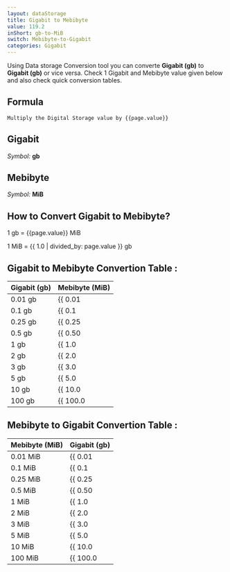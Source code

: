 ```yaml
---
layout: dataStorage
title: Gigabit to Mebibyte
value: 119.2
inShort: gb-to-MiB
switch: Mebibyte-to-Gigabit
categories: Gigabit
---
```


Using Data storage Conversion tool you can converte **Gigabit (gb)** to **Gigabit (gb)** or vice versa. Check 1 Gigabit and Mebibyte value given below and also check quick conversion tables.

## Formula
`Multiply the Digital Storage value by {{page.value}}`

## Gigabit
*Symbol:* **gb**

## Mebibyte
*Symbol:* **MiB**

## How to Convert Gigabit to Mebibyte?

1 gb = {{page.value}} MiB

1 MiB = {{ 1.0 | divided_by: page.value }} gb


## Gigabit to Mebibyte Convertion Table :

| Gigabit (gb) | Mebibyte (MiB) |
| ---- | ---- |
| 0.01 gb | {{ 0.01 | times: page.value }} MiB |
| 0.1 gb | {{ 0.1 | times: page.value }} MiB |
| 0.25 gb | {{ 0.25 | times: page.value }} MiB |
| 0.5 gb | {{ 0.50 | times: page.value }} MiB |
| 1 gb | {{ 1.0 | times: page.value }} MiB |
| 2 gb | {{ 2.0 | times: page.value }} MiB |
| 3 gb | {{ 3.0 | times: page.value }} MiB |
| 5 gb | {{ 5.0 | times: page.value }} MiB |
| 10 gb | {{ 10.0 | times: page.value }} MiB |
| 100 gb | {{ 100.0 | times: page.value }} MiB |

## Mebibyte to Gigabit Convertion Table :

| Mebibyte (MiB) | Gigabit (gb) |
| ---- | ---- |
| 0.01 MiB | {{ 0.01 | divided_by: page.value }} gb |
| 0.1 MiB | {{ 0.1 | divided_by: page.value }} gb |
| 0.25 MiB | {{ 0.25 | divided_by: page.value }} gb |
| 0.5 MiB | {{ 0.50 | divided_by: page.value }} gb |
| 1 MiB | {{ 1.0 | divided_by: page.value }} gb |
| 2 MiB | {{ 2.0 | divided_by: page.value }} gb |
| 3 MiB | {{ 3.0 | divided_by: page.value }} gb |
| 5 MiB | {{ 5.0 | divided_by: page.value }} gb |
| 10 MiB | {{ 10.0 | divided_by: page.value }} gb |
| 100 MiB | {{ 100.0 | divided_by: page.value }} gb |


<script>
document.getElementById('selectInput')[10].selected = true
document.getElementById('selectOutput')[9].selected = true
</script>
